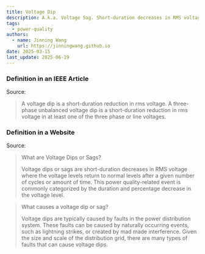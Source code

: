 ```yaml
---
title: Voltage Dip
description: A.k.a. Voltage Sag. Short-duration decreases in RMS voltage
tags:
  - power-quality
authors:
  - name: Jinning Wang
    url: https://jinningwang.github.io
date: 2025-03-15
last_update: 2025-06-19
---
```


### Definition in an IEEE Article

Source: <d-cite key="bollen2003voltage"></d-cite>

> A voltage dip is a short-duration reduction in rms voltage. A three-phase unbalanced voltage dip is a short-duration reduction in rms voltage in at least one of the three phase or line voltages.

### Definition in a Website

Source: <d-cite key="specialists2023voltage"></d-cite>

> What are Voltage Dips or Sags?
>
> Voltage dips or sags are short-duration decreases in RMS voltage where the voltage levels return to normal levels after a given number of cycles or amount of time. This power quality-related event is commonly categorized by the duration and percentage decrease in the voltage level.

> What causes a voltage dip or sag?
>
> Voltage dips are typically caused by faults in the power distribution system. These faults can be caused by naturally occurring events, such as lightning strikes, or created by mad made interference. Given the size and scale of the distribution grid, there are many types of faults that can cause voltage dips.
